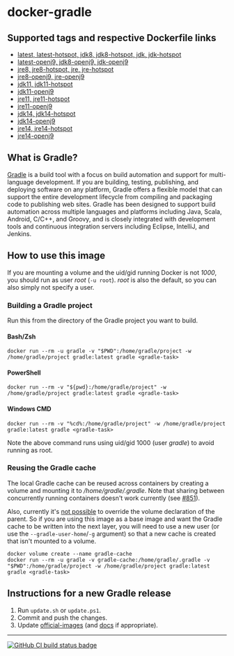 # docker-gradle

## Supported tags and respective Dockerfile links

* [latest, latest-hotspot, jdk8, jdk8-hotspot, jdk, jdk-hotspot](https://github.com/keeganwitt/docker-gradle/blob/master/hotspot/jdk8/Dockerfile)
* [latest-openj9, jdk8-openj9, jdk-openj9](https://github.com/keeganwitt/docker-gradle/blob/master/openj9/jdk8/Dockerfile)
* [jre8, jre8-hotspot, jre, jre-hotspot](https://github.com/keeganwitt/docker-gradle/blob/master/hotspot/jre8/Dockerfile)
* [jre8-openj9, jre-openj9](https://github.com/keeganwitt/docker-gradle/blob/master/openj9/jre8/Dockerfile)
* [jdk11, jdk11-hotspot](https://github.com/keeganwitt/docker-gradle/blob/master/hotspot/jdk11/Dockerfile)
* [jdk11-openj9](https://github.com/keeganwitt/docker-gradle/blob/master/openj9/jdk11/Dockerfile)
* [jre11, jre11-hotspot](https://github.com/keeganwitt/docker-gradle/blob/master/hotspot/jre11/Dockerfile)
* [jre11-openj9](https://github.com/keeganwitt/docker-gradle/blob/master/openj9/jre11/Dockerfile)
* [jdk14, jdk14-hotspot](https://github.com/keeganwitt/docker-gradle/blob/master/hotspot/jdk14/Dockerfile)
* [jdk14-openj9](https://github.com/keeganwitt/docker-gradle/blob/master/openj9/jdk14/Dockerfile)
* [jre14, jre14-hotspot](https://github.com/keeganwitt/docker-gradle/blob/master/hotspot/jre14/Dockerfile)
* [jre14-openj9](https://github.com/keeganwitt/docker-gradle/blob/master/openj9/jre14/Dockerfile)

## What is Gradle?

[Gradle](https://gradle.org/) is a build tool with a focus on build automation and support for multi-language development. If you are building, testing, publishing, and deploying software on any platform, Gradle offers a flexible model that can support the entire development lifecycle from compiling and packaging code to publishing web sites. Gradle has been designed to support build automation across multiple languages and platforms including Java, Scala, Android, C/C++, and Groovy, and is closely integrated with development tools and continuous integration servers including Eclipse, IntelliJ, and Jenkins.

## How to use this image

If you are mounting a volume and the uid/gid running Docker is not *1000*, you should run as user *root* (`-u root`).
*root* is also the default, so you can also simply not specify a user.

### Building a Gradle project

Run this from the directory of the Gradle project you want to build.

#### Bash/Zsh

`docker run --rm -u gradle -v "$PWD":/home/gradle/project -w /home/gradle/project gradle:latest gradle <gradle-task>`

#### PowerShell

`docker run --rm -v "${pwd}:/home/gradle/project" -w /home/gradle/project gradle:latest gradle <gradle-task>`

#### Windows CMD

`docker run --rm -v "%cd%:/home/gradle/project" -w /home/gradle/project gradle:latest gradle <gradle-task>`

Note the above command runs using uid/gid 1000 (user *gradle*) to avoid running as root.

### Reusing the Gradle cache

The local Gradle cache can be reused across containers by creating a volume and mounting it to _/home/gradle/.gradle_.
Note that sharing between concurrently running containers doesn't work currently
(see [#851](https://github.com/gradle/gradle/issues/851)).

Also, currently it's [not possible](https://github.com/moby/moby/issues/3465) to override the volume declaration of the parent.
So if you are using this image as a base image and want the Gradle cache to be written into the next layer, you will need to use a new user (or use the `--gradle-user-home`/`-g` argument) so that a new cache is created that isn't mounted to a volume.

```
docker volume create --name gradle-cache
docker run --rm -u gradle -v gradle-cache:/home/gradle/.gradle -v "$PWD":/home/gradle/project -w /home/gradle/project gradle:latest gradle <gradle-task>
```

## Instructions for a new Gradle release

1. Run `update.sh` or `update.ps1`.
1. Commit and push the changes.
1. Update [official-images](https://github.com/docker-library/official-images) (and [docs](https://github.com/docker-library/docs) if appropriate).

---

[![GitHub CI build status badge](https://github.com/keeganwitt/docker-gradle/workflows/GitHub%20CI/badge.svg)](https://github.com/keeganwitt/docker-gradle/actions?query=workflow%3A%22GitHub+CI%22)
